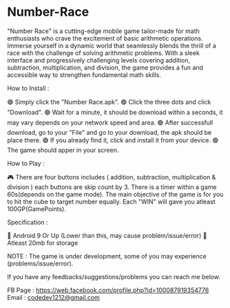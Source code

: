 # Number-Race
"Number Race" is a cutting-edge mobile game tailor-made for math enthusiasts who crave the excitement of basic arithmetic operations. Immerse yourself in a dynamic world that seamlessly blends the thrill of a race with the challenge of solving arithmetic problems. With a sleek interface and progressively challenging levels covering addition, subtraction, multiplication, and division, the game provides a fun and accessible way to strengthen fundamental math skills.

How to Install :

🟢 Simply click the "Number Race.apk".
🟢 Click the three dots and click "Download".
🟢 Wait for a minute, it should be download within a seconds, it may vary depends on your network speed and area.
🟢 After successfull download, go to your "File" and go to your download, the apk should be place there.
🟢 If you already find it, click and install it from your device.
🟢 The game should apper in your screen.

How to Play :

🎮 There are four buttons includes ( addition, subtraction, multiplication & division ) each buttons are skip count by 3. There is a timer within a game 60s(depends on the game mode). The main objective of the game is for you to hit the cube to target number equally. Each "WIN" will gave you atleast 100GP(GamePoints). 

Specification :

🍭 Android 9 Or Up (Lower than this, may cause problem/issue/error)
🍭 Atleast 20mb for storage

NOTE : The game is under development, some of you may experience (problems/issue/error).

If you have any feedbacks/suggestions/problems you can reach me below.

FB Page : https://web.facebook.com/profile.php?id=100087919354776
Email : codedev1212@gmail.com

